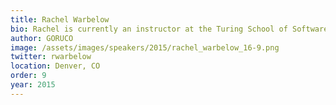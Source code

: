 ```yaml
---
title: Rachel Warbelow
bio: Rachel is currently an instructor at the Turing School of Software & Design and co-leader of Denver's Girl Develop It chapter. Rachel started her professional career as an elementary and middle school teacher through Teach For America while earning her Masters degree in Curriculum and Instruction. She began dabbling in code when she realized there had to be a better way to record, analyze, and share student data. She attended Chicago's DevBootcamp during the summer of 2013 where her team created the SWOTBot, a student data management system. Rachel teaches coding classes to both K12 students and adults. She's passionate about equipping people with skills to change their lives.
author: GORUCO
image: /assets/images/speakers/2015/rachel_warbelow_16-9.png
twitter: rwarbelow
location: Denver, CO
order: 9
year: 2015
---
```

